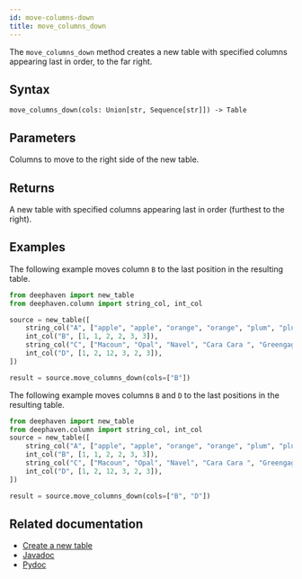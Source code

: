 ```yaml
---
id: move-columns-down
title: move_columns_down
---
```


The `move_columns_down` method creates a new table with specified columns appearing last in order, to the far right.

## Syntax

```
move_columns_down(cols: Union[str, Sequence[str]]) -> Table
```

## Parameters

<ParamTable>
<Param name="cols" type="Union[str, Sequence[str]]">

Columns to move to the right side of the new table.

</Param>
</ParamTable>

## Returns

A new table with specified columns appearing last in order (furthest to the right).

## Examples

The following example moves column `B` to the last position in the resulting table.

```python order=source,result
from deephaven import new_table
from deephaven.column import string_col, int_col

source = new_table([
    string_col("A", ["apple", "apple", "orange", "orange", "plum", "plum"]),
    int_col("B", [1, 1, 2, 2, 3, 3]),
    string_col("C", ["Macoun", "Opal", "Navel", "Cara Cara ", "Greengage", "Mirabelle"]),
    int_col("D", [1, 2, 12, 3, 2, 3]),
])

result = source.move_columns_down(cols=["B"])
```

The following example moves columns `B` and `D` to the last positions in the resulting table.

```python order=source,result
from deephaven import new_table
from deephaven.column import string_col, int_col
source = new_table([
    string_col("A", ["apple", "apple", "orange", "orange", "plum", "plum"]),
    int_col("B", [1, 1, 2, 2, 3, 3]),
    string_col("C", ["Macoun", "Opal", "Navel", "Cara Cara ", "Greengage", "Mirabelle"]),
    int_col("D", [1, 2, 12, 3, 2, 3]),
])

result = source.move_columns_down(cols=["B", "D"])
```

## Related documentation

- [Create a new table](../../../how-to-guides/new-table.md)
- [Javadoc](<https://deephaven.io/core/javadoc/io/deephaven/engine/table/Table.html#moveColumnsDown(java.lang.String...)>)
- [Pydoc](https://deephaven.io/core/pydoc/code/deephaven.table.html?highlight=move#deephaven.table.Table.move_columns_down)
